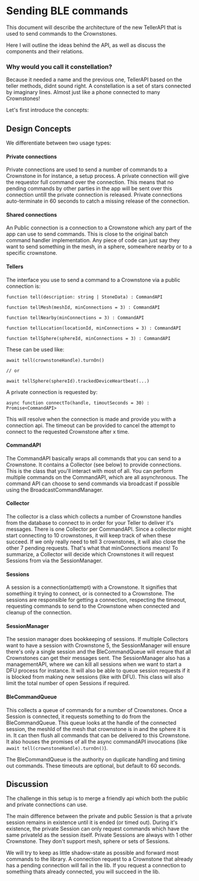 # Sending BLE commands

This document will describe the architecture of the new TellerAPI that is used to send commands to the Crownstones.

Here I will outline the ideas behind the API, as well as discuss the components and their relations. 

### Why would you call it constellation?
Because it needed a name and the previous one, TellerAPI based on the teller methods, didnt sound right.
A constellation is a set of stars connected by imaginary lines. Almost just like a phone connected to many Crownstones!


Let's first introduce the concepts:

## Design Concepts
We differentiate between two usage types:
#### Private connections
Private connections are used to send a number of commands to a Crownstone in for instance, a setup process. A private connection
will give the requestor full command over the connection. This means that no pending commands by other parties in the app will 
be sent over this connection untill the private connection is released.
Private connections auto-terminate in 60 seconds to catch a missing release of the connection.
  
#### Shared connections
An Public connection is a connection to a Crownstone which any part of the app can use to send commands. This is close to the original batch command handler implementation.
Any piece of code can just say they want to send something in the mesh, in a sphere, somewhere nearby or to a specific crownstone.

#### Tellers
The interface you use to send a command to a Crownstone via a public connection is:
```
function tell(description: string | StoneData) : CommandAPI 

function tellMesh(meshId, minConnections = 3) : CommandAPI 

function tellNearby(minConnections = 3) : CommandAPI 

function tellLocation(locationId, minConnections = 3) : CommandAPI 

function tellSphere(sphereId, minConnections = 3) : CommandAPI 
```

These can be used like:
```
await tell(crownstoneHandle).turnOn()

// or

await tellSphere(sphereId).trackedDeviceHeartbeat(...)
```

A private connection is requested by:
```
async function connectTo(handle, timoutSeconds = 30) : Promise<CommandAPI>
```
This will resolve when the connection is made and provide you with a connection api. The timeout can be provided to cancel the attempt
to connect to the requested Crownstone after x time.

#### CommandAPI
The CommandAPI basically wraps all commands that you can send to a Crownstone. It contains a Collector (see below) to provide connections. This is the class that you'll
interact with most of all. You can perform multiple commands on the CommandAPI, which are all asynchronous.
The command API can choose to send commands via broadcast if possible using the BroadcastCommandManager.

#### Collector
The collector is a class which collects a number of Crownstone handles from the database to connect to in order for your Teller to deliver it's messages.
There is one Collector per CommandAPI. Since a collector might start connecting to 10 crownstones, it will keep track of when these succeed. If we only really need 
to tell 3 crownstones, it will also close the other 7 pending requests. That's what that minConnections means! To summarize, a Collector will decide which Crownstones
it will request Sessions from via the SessionManager.

#### Sessions
A session is a connection(attempt) with a Crownstone. It signifies that something it trying to connect, or is connected to a Crownstone. The sessions are responsible for 
getting a connection, respecting the timeout, requesting commands to send to the Crownstone when connected and cleanup of the connection.

#### SessionManager
The session manager does bookkeeping of sessions. If multiple Collectors want to have a session with Crownstone 5, the SessionManager will ensure there's only a single session 
and the BleCommandQueue will ensure that all Crownstones can get their messages sent. The SessionManager also has a managementAPI, where we can kill all sessions when we 
want to start a DFU process for instance. It will also be able to queue session requests if it is blocked from making new sessions (like with DFU). This class will also limit 
the total number of open Sessions if required.

#### BleCommandQueue
This collects a queue of commands for a number of Crownstones. Once a Session is connected, it requests something to do from the BleCommandQueue. This queue looks at the
handle of the connected session, the meshId of the mesh that crownstone is in and the sphere it is in. It can then flush all commands that can be delivered to this Crownstone.
It also houses the promises of all the async commandAPI invocations (like ```await tell(crownstoneHandle).turnOn()```).

The BleCommandQueue is the authority on duplicate handling and timing out commands. These timeouts are optional, but default to 60 seconds.

## Discussion

The challenge in this setup is to merge a friendly api which both the public and private connections can use.

The main difference between the private and public Session is that a private session remains in existence until it is ended (or timed out). During it's existence, the private Session can
only request commands which have the same privateId as the session itself. Private Sessions are always with 1 other Crownstone. They don't support mesh, sphere or sets of Sessions.

We will try to keep as little shadow-state as possible and forward most commands to the library. A connection request to a Crownstone that already has a pending connection will fail in the lib.
If you request a connection to something thats already connected, you will succeed in the lib.
